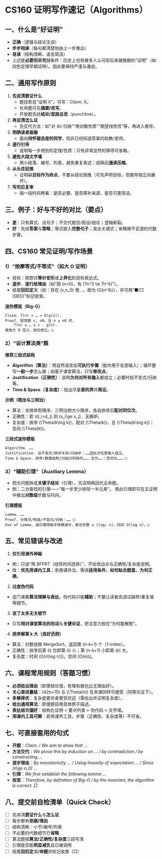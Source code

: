 # CS160 证明写作速记（Algorithms）

## 一、什么是“好证明”

- **正确**（逻辑与结论无误）
- **步步相承**（每句都清楚地由上一步推出）
- **易读**（结构清晰、语言简洁）
- 上述是**必要但非充分**条件：历史上也有被多人认可却后来被推翻的“证明”（如四色定理早期证明）。因此要保持严谨与谦逊。

## 二、通用写作原则

1. **先说清要证什么**
   - 题目若说“证明 X”，可写：*Claim: X*。
   - 长命题可先**摘要/改写**。
   - 开放题先给**结论/思路总览**（punchline）。
2. **再说清怎么证**
   - 先交代方法：如“对 \(k\) 归纳”“用对数性质”“期望线性性”等，再进入推导。
3. **明确读者画像**
   - 面向**持怀疑态度的同学**，而非已经知道答案的助教/老师。
4. **逐行引导**
   - 说明每一步用到的定理/性质；只有非常显然的移项可省略。
5. **避免大段文字墙**
   - 用小段落、编号、列表，避免重复表述；成稿后**通读压缩**。
6. **从头往前推**
   - 证明**以目标作为终点**，不要从结论倒推（可先声明目标，但推导按正向展开）。
7. **写完后复审**
   - 隔一段时间再看：是否必要、是否需补来源、是否可更简洁。

## 三、例子：好与不好的对比（要点）

- **差**：只有算式、没句子；不交代题目/假设/结论；逻辑断裂。
- **好**：先给**答案**与**策略**；等式嵌入**完整句子**；突出关键式；省略微不足道的代数步骤。

## 四、CS160 常见证明/写作场景

### 1）“按摩等式/不等式”（如大 O 证明）

- 目标：把原式**等价变形**或**上界化**到目标表达式。
- **逐步**、**逐行给理由**（如“因 \(n>0\)，有 \(7n^3 \le 7n^4\)”）。
- 结尾**回扣定义**（如：存在 \(c,n_0\) 使…，故为 \(O(n^4)\)），并可用“■/□ (QED)”标记收束。

**迷你模板（Big-O）**

```text
Claim. f(n) = … = O(g(n)).
Proof. 取常数 c, n0。当 n ≥ n0 时，
    f(n) ≤ … ≤ c · g(n).
故按大 O 定义，结论成立。□
```

### 2）“设计算法类”题

**推荐三段式结构**

- **Algorithm（算法）**：用自然语言给**可执行步骤**（能作用于任意输入）；循环要写**一般一步**怎么做；如基于课堂算法，只写**修改点**。
- **Justification（正确性）**：说明**为何对所有输入**都成立；必要时给不变式/归纳等。
- **Time & Space（复杂度）**：给出尽量**紧的界**并**简证**。

**示例（喂龙与三明治）**

- 算法：龙按体型降序、三明治按大小降序，各自排序后**配对同位次**。
- 正确性：若 \(d_i>d_j\) 则 \(s_i\ge s_j\)，无嫉妒。
- 复杂度：排序 \(\Theta(k\log k)\)，配对 \(\Theta(k)\)，总 \(\Theta(k\log k)\)；空间 \(\Theta(k)\)。

**三段式迷你模板**

```text
Algorithm. ……
Justification. 设不变式/排序关系/归纳步：……因此对任意输入成立。
Time & Space. 排序/数据结构/扫描分别耗时……，总为……；空间为……。□
```

### 3）“辅助引理”（Auxiliary Lemma）

- 把大问题拆成**关键子结论**（引理），先证明再回代主命题。
- 例：二分查找的引理——“每一步至少排除一半元素”。
  用此引理即可在主证明中推出**对数级**步数与时间。

**引理模板**

```text
Lemma. ……
Proof. 分情况/构造/不变式/归纳：…… □
Use of Lemma. 由引理得每步规模减半，故总步数 ≤ ⌈log₂ n⌉，时间 O(log n)。□
```

## 五、常见错误与改进

1) **仅引用课外神器**

- 例：只说“用 BFPRT（线性时间选择）”，不给改动点与正确性/复杂度说明。
- 改：**优先用课内工具**；若用课外法，需讲**适用条件、如何贴合题意、为何正确**。

2) **过度伪代码**

- 这门课重**算法理解与表达**，伪代码只能**辅助**；不要让读者去调试越界/重复值等细节。

3) **说了太多无关细节**

- 只写**相对课堂算法的改动**与**关键论证**，把注意力放在“为何能解题”。

4) **排序解第 k 大（良好范例）**

- 算法：对数组做 MergeSort，返回第 \(n-k+1\) 个（1-index）。
- 正确性：排序后第 \(i\) 位即第 \(i\) 小；第 \(n-k+1\) 小即第 \(k\) 大。
- 复杂度：时间 \(O(n\log n))\)，空间 \(O(n))\)。

## 六、课程常用规则（答题习惯）

- **必须给出理由**（即使结论错，有理有据也比无理由好）。
- **关心渐进量级**：\(42n+15\) 与 \(\Theta(n)\) 在本课同样可接受（同等论证下）。
- **多解择优**：复杂度更优者更受欢迎（需给出并证明复杂度）。
- **给出通用算法**：即便题目用具体例子描述。
- **表达层次偏好**：结构化证明 > 要点列表 > 伪代码 > 文字墙。
- **用课内工具可解**：若用课外工具，步骤（正确性、复杂度等）不可省。

## 七、可直接套用的句式

- **开题**：*Claim.* / *We aim to show that …*
- **方法交代**：*We prove this by induction on … / by contradiction / by constructing …*
- **逐步理由**：*By monotonicity … / Using linearity of expectation … / Since \(n\ge n_0\) …*
- **引理**：*We first establish the following lemma …*
- **收束**：*Therefore, by definition of Big-O / by the invariant, the algorithm is correct. □*

## 八、提交前自检清单（Quick Check）

- [ ] 先讲清**要证什么**与**怎么证**
- [ ] 每步都有**依据/理由**
- [ ] 结构清晰：小节/编号/列表
- [ ] 不必要的代数细节已**省略**
- [ ] 算法题按**算法/正确性/复杂度**三段写清
- [ ] 引理是否能**明显减负**且已被调用
- [ ] 结尾**回扣定义/命题**并标记收束（□）
